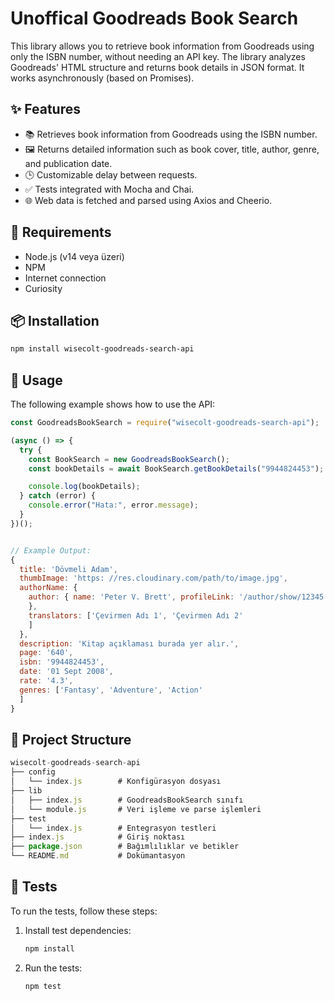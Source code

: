 # Unoffical Goodreads Book Search

This library allows you to retrieve book information from Goodreads using only the ISBN number, without needing an API key. The library analyzes Goodreads' HTML structure and returns book details in JSON format. It works asynchronously (based on Promises).

## ✨ Features

- 📚 Retrieves book information from Goodreads using the ISBN number.
- 🖼️ Returns detailed information such as book cover, title, author, genre, and publication date.
- 🕒 Customizable delay between requests.
- ✅ Tests integrated with Mocha and Chai.
- 🌐 Web data is fetched and parsed using Axios and Cheerio.

## 🎯 Requirements

- Node.js (v14 veya üzeri)
- NPM
- Internet connection
- Curiosity

## 📦 Installation

```bash
npm install wisecolt-goodreads-search-api
```
## 🚀 Usage

The following example shows how to use the API:

```javascript
const GoodreadsBookSearch = require("wisecolt-goodreads-search-api");

(async () => {
  try {
    const BookSearch = new GoodreadsBookSearch();
    const bookDetails = await BookSearch.getBookDetails("9944824453");

    console.log(bookDetails);
  } catch (error) {
    console.error("Hata:", error.message);
  }
})();


// Example Output:
{
  title: 'Dövmeli Adam',
  thumbImage: 'https: //res.cloudinary.com/path/to/image.jpg',
  authorName: {
    author: { name: 'Peter V. Brett', profileLink: '/author/show/12345'
    },
    translators: ['Çevirmen Adı 1', 'Çevirmen Adı 2'
    ]
  },
  description: 'Kitap açıklaması burada yer alır.',
  page: '640',
  isbn: '9944824453',
  date: '01 Sept 2008',
  rate: '4.3',
  genres: ['Fantasy', 'Adventure', 'Action'
  ]
}
```

## 📂 Project Structure
```javascript
wisecolt-goodreads-search-api
├── config
│   └── index.js        # Konfigürasyon dosyası
├── lib
│   ├── index.js        # GoodreadsBookSearch sınıfı
│   └── module.js       # Veri işleme ve parse işlemleri
├── test
│   └── index.js        # Entegrasyon testleri
├── index.js            # Giriş noktası
├── package.json        # Bağımlılıklar ve betikler
└── README.md           # Dokümantasyon
```

## 🧪 Tests
To run the tests, follow these steps:
1. Install test dependencies:
    ```javascript
    npm install
    ```
2. Run the tests:
      ```javascript
    npm test
    ```  